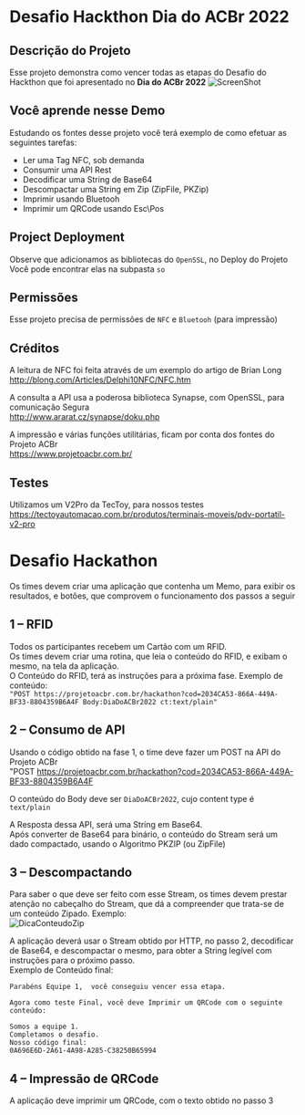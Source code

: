 # Desafio Hackthon Dia do ACBr 2022

## Descrição do Projeto
Esse projeto demonstra como vencer todas as etapas do Desafio do Hackthon que foi apresentado no **Dia do ACBr 2022**
![ScreenShot](https://github.com/Projeto-ACBr-Oficial/ACBrLab/blob/main/Pascal/Hackthon/img/ScreenShot_Hackthon1.png)

## Você aprende nesse Demo
Estudando os fontes desse projeto você terá exemplo de como efetuar as seguintes tarefas:
- Ler uma Tag NFC, sob demanda
- Consumir uma API Rest
- Decodificar uma String de Base64
- Descompactar uma String em Zip (ZipFile, PKZip)
- Imprimir usando Bluetooh
- Imprimir um QRCode usando Esc\Pos


## Project Deployment
Observe que adicionamos as bibliotecas do `OpenSSL`, no Deploy do Projeto
Você pode encontrar elas na subpasta `so`

## Permissões
Esse projeto precisa de permissões de `NFC` e `Bluetooh` (para impressão)

## Créditos
A leitura de NFC foi feita através de um exemplo do artigo de Brian Long  
http://blong.com/Articles/Delphi10NFC/NFC.htm  

A consulta a API usa a poderosa biblioteca Synapse, com OpenSSL, para  comunicação Segura  
http://www.ararat.cz/synapse/doku.php  

A impressão e várias funções utilitárias, ficam por conta dos fontes do Projeto ACBr  
https://www.projetoacbr.com.br/  

## Testes
Utilizamos um V2Pro da TecToy, para nossos testes  
https://tectoyautomacao.com.br/produtos/terminais-moveis/pdv-portatil-v2-pro  

# Desafio Hackathon
Os times devem criar uma aplicação que contenha um Memo, para exibir os resultados, e botões, que comprovem o funcionamento dos passos a seguir

## 1  – RFID
Todos os participantes recebem um Cartão com um RFID.  
Os times devem criar uma rotina, que leia o conteúdo do RFID, e exibam o mesmo, na tela da aplicação.  
O Conteúdo do RFID, terá as instruções para a próxima fase. Exemplo de conteúdo:  
`"POST https://projetoacbr.com.br/hackathon?cod=2034CA53-866A-449A-BF33-8804359B6A4F Body:DiaDoACBr2022 ct:text/plain"`

## 2 – Consumo de API
Usando o código obtido na fase 1, o time deve fazer um POST na API do Projeto ACBr  
"POST https://projetoacbr.com.br/hackathon?cod=2034CA53-866A-449A-BF33-8804359B6A4F  

O conteúdo do Body deve ser `DiaDoACBr2022`, cujo content type é `text/plain`  

A Resposta dessa API, será uma String em Base64.  
Após converter de Base64 para binário, o conteúdo do Stream será um dado compactado, usando o Algoritmo PKZIP (ou ZipFile)  

## 3 – Descompactando
Para saber o que deve ser feito com esse Stream, os times devem prestar atenção no cabeçalho do Stream, que dá a compreender que trata-se de um conteúdo Zipado.
Exemplo:  
![DicaConteudoZip](https://github.com/Projeto-ACBr-Oficial/ACBrLab/blob/main/Pascal/Hackthon/img/DicaConteudoZip.png)

A aplicação deverá usar o Stream obtido por HTTP, no passo 2, decodificar de Base64, e descompactar o mesmo, para obter a String legível com instruções para o próximo passo.  
Exemplo de Conteúdo final:

`Parabéns Equipe 1,  você conseguiu vencer essa etapa.`  
` `   
`Agora como teste Final, você deve Imprimir um QRCode com o seguinte conteúdo:`  
` `  
`Somos a equipe 1.`  
`Completamos o desafio.`  
`Nosso código final:`  
`0A696E6D-2A61-4A98-A285-C38250B65994`  

## 4 – Impressão de QRCode
A aplicação deve imprimir um QRCode, com o texto obtido no passo 3  
